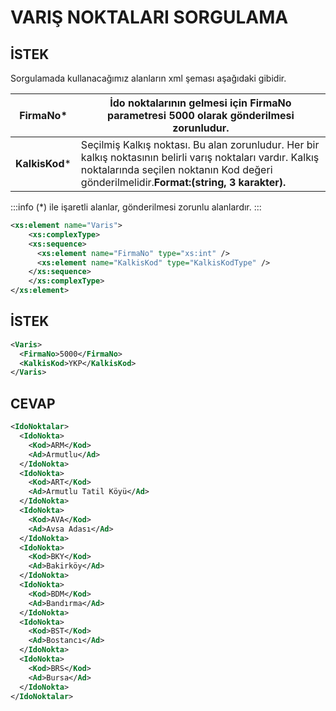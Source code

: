 # VARIŞ NOKTALARI SORGULAMA
## İSTEK
Sorgulamada kullanacağımız alanların xml şeması aşağıdaki gibidir.

|**FirmaNo***|İdo noktalarının gelmesi için FirmaNo parametresi 5000 olarak gönderilmesi zorunludur.|
|-------------|---------------------------------|
|**KalkisKod***|Seçilmiş Kalkış noktası. Bu alan zorunludur. Her bir kalkış noktasının belirli varış noktaları vardır. Kalkış noktalarında seçilen noktanın Kod değeri gönderilmelidir.**Format:(string, 3 karakter).**|

:::info
(*) ile işaretli alanlar, gönderilmesi zorunlu alanlardır.
:::

```xml
<xs:element name="Varis">
    <xs:complexType>
	<xs:sequence>
	  <xs:element name="FirmaNo" type="xs:int" />
	  <xs:element name="KalkisKod" type="KalkisKodType" />
	</xs:sequence>
    </xs:complexType>
</xs:element>
```
## İSTEK
```xml
<Varis>
  <FirmaNo>5000</FirmaNo>
  <KalkisKod>YKP</KalkisKod>
</Varis>
```
## CEVAP
```xml
<IdoNoktalar>
  <IdoNokta>
    <Kod>ARM</Kod>
    <Ad>Armutlu</Ad>
  </IdoNokta>
  <IdoNokta>
    <Kod>ART</Kod>
    <Ad>Armutlu Tatil Köyü</Ad>
  </IdoNokta>
  <IdoNokta>
    <Kod>AVA</Kod>
    <Ad>Avsa Adası</Ad>
  </IdoNokta>
  <IdoNokta>
    <Kod>BKY</Kod>
    <Ad>Bakirköy</Ad>
  </IdoNokta>
  <IdoNokta>
    <Kod>BDM</Kod>
    <Ad>Bandırma</Ad>
  </IdoNokta>
  <IdoNokta>
    <Kod>BST</Kod>
    <Ad>Bostancı</Ad>
  </IdoNokta>
  <IdoNokta>
    <Kod>BRS</Kod>
    <Ad>Bursa</Ad>
  </IdoNokta>  
</IdoNoktalar>
```
